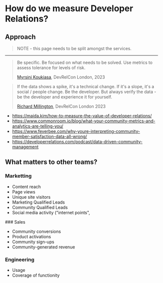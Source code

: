 # How do we measure Developer Relations?

## Approach

> NOTE - this page needs to be split amongst the services.
 
---

> Be specific. Be focused on what needs to be solved. Use metrics to assess tolerance for levels of risk.
>
> [Myrsini Koukiasa](https://www.linkedin.com/in/myrsinikoukiasa/), DevRelCon London, 2023

> If the data shows a spike, it's a technical change. If it's a slope, it's a social / people change. Be the developer. But always verify the data - be the developer and experience it for yourself.
> 
> [Richard Millington](https://www.linkedin.com/in/richard-millington-5a32782/), DevRelCon London 2023

* https://maida.kim/how-to-measure-the-value-of-developer-relations/
* https://www.commonroom.io/blog/what-your-community-metrics-and-analytics-are-telling-you/
* https://www.feverbee.com/why-youre-interpreting-community-member-satisfaction-data-all-wrong/
* https://developerrelations.com/podcast/data-driven-community-management

## What matters to other teams?

### Marketting

* Content reach
* Page views
* Unique site visitors
* Marketing Qualified Leads
* Community Qualified Leads
* Social media activity ("internet points", 

### Sales

* Community conversions
* Product activations
* Community sign-ups
* Community-generated revenue

### Engineering

* Usage
* Coverage of functionity